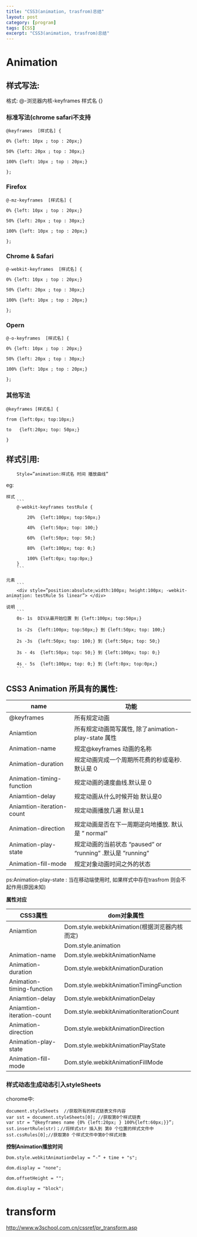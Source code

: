 ```yaml
---
title: "CSS3(animation, trasfrom)总结"
layout: post
category: [program]
tags: [CSS]
excerpt: "CSS3(animation, trasfrom)总结"
---
```


# Animation

## 样式写法:

格式: @-浏览器内核-keyframes 样式名 {}

 

### 标准写法(chrome safari不支持

```
@keyframes  [样式名] {

0% {left: 10px ; top : 20px;}

50% {left: 20px ; top : 30px;}

100% {left: 10px ; top : 20px;}

};
```

       

### Firefox

```
@-mz-keyframes  [样式名] {

0% {left: 10px ; top : 20px;}

50% {left: 20px ; top : 30px;}

100% {left: 10px ; top : 20px;}

};
```
 

### Chrome & Safari

```
@-webkit-keyframes  [样式名] {

0% {left: 10px ; top : 20px;}

50% {left: 20px ; top : 30px;}

100% {left: 10px ; top : 20px;}

};
```
 

### Opern
```
@-o-keyframes  [样式名] {

0% {left: 10px ; top : 20px;}

50% {left: 20px ; top : 30px;}

100% {left: 10px ; top : 20px;}

};
```
 

### 其他写法 
```
@keyframes [样式名] {

from {left:0px; top:10px;}

to   {left:20px; top: 50px;}

}
```
 
 
## 样式引用:

        Style=”animation:样式名 时间 播放曲线”

eg:
	
    样式
    	```
        @-webkit-keyframes testRule {

            20%  {left:100px; top:50px;}

            40%  {left:50px; top: 100;}

            60%  {left:50px; top: 50;}

            80%  {left:100px; top: 0;}

            100% {left:0px; top:0px;}
		}
		``` 

    元素
    	```
        <div style=”position:absolute;width:100px; height:100px; -webkit-animation: testRule 5s linear”> </div>
        ```
	说明 
		```
	    0s- 1s  DIV从最开始位置 到 {left:100px; top:50px;}

	    1s -2s  {left:100px; top:50px;} 到 {left:50px; top: 100;}

	    2s -3s  {left:50px; top: 100;} 到 {left:50px; top: 50;}

	    3s - 4s  {left:50px; top: 50;} 到 {left:100px; top: 0;}

	    4s - 5s  {left:100px; top: 0;} 到 {left:0px; top:0px;}
		```
 

## CSS3 Animation 所具有的属性:
|name      |功能        |
|----------|------------|
|@keyframes|所有规定动画|
|Aniamtion |所有规定动画简写属性, 除了animation-play-state 属性|
|Animation-name| 规定@keyframes 动画的名称|
|Animation-duration| 规定动画完成一个周期所花费的秒或毫秒. 默认是 0 |
|Animation-timing-function|规定动画的速度曲线.默认是 0 |
|Aniamtion-delay|  规定动画从什么时候开始  默认是0|
|Aniamtion-iteration-count|  规定动画播放几遍 默认是1|
|Animation-direction| 规定动画是否在下一周期逆向地播放. 默认是 ” normal”|
|Animation-play-state|规定动画的当前状态 “paused” or “running” .默认是 ”running”|
|Animation-fill-mode|规定对象动画时间之外的状态|

 

ps:Animation-play-state : 当在移动端使用时, 如果样式中存在trasfrom 则会不起作用(原因未知)
 

__属性对应__

|CSS3属性      | dom对象属性          |             
|----------|--------------------|
|Aniamtion | Dom.style.webkitAnimation(根据浏览器内核而定)|
|		   | Dom.style.animation|
|Animation-name | Dom.style.webkitAnimationName|
|Animation-duration|Dom.style.webkitAnimationDuration|
|Animation-timing-function|Dom.style.webkitAnimationTimingFunction|
|Aniamtion-delay|Dom.style.webkitAnimationDelay|
|Aniamtion-iteration-count|Dom.style.webkitAnimationIterationCount|
|Animation-direction|Dom.style.webkitAnimationDirection|
|Animation-play-state|Dom.style.webkitAnimationPlayState|
|Animation-fill-mode|Dom.style.webkitAnimationFillMode|


### 样式动态生成动态引入styleSheets

chorome中:

```
document.styleSheets  //获取所有的样式链表文件内容
var sst = document.styleSheets[0]; //获取第0个样式链表
var str = “@keyframes name {0% {left:20px; } 100%{left:60px;}}”;
sst.insertRule(str)；//将样式str 插入到 第0 个位置的样式文件中
sst.cssRules[0];//获取第0 个样式文件中第0个样式对象
```
 

__控制Animation播放时间__

```
Dom.style.webkitAnimationDelay = “-” + time + "s";

dom.display = "none";

dom.offsetHeight = "";

dom.display = "block";
```
 

# transform

<http://www.w3school.com.cn/cssref/pr_transform.asp>

